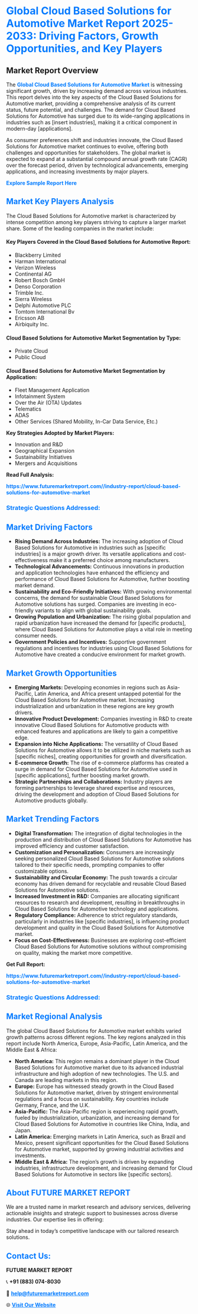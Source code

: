 <h1 style="color: #007BFF;">Global Cloud Based Solutions for Automotive Market Report 2025-2033: Driving Factors, Growth Opportunities, and Key Players</h1>

<section id="overview">
<h2>Market Report Overview</h2>
<p>The <a href="https://www.futuremarketreport.com//industry-report/cloud-based-solutions-for-automotive-market" style="color: #007BFF; text-decoration: none;"><strong>Global Cloud Based Solutions for Automotive Market</strong></a> is witnessing significant growth, driven by increasing demand across various industries. This report delves into the key aspects of the Cloud Based Solutions for Automotive market, providing a comprehensive analysis of its current status, future potential, and challenges. The demand for Cloud Based Solutions for Automotive has surged due to its wide-ranging applications in industries such as [insert industries], making it a critical component in modern-day [applications].</p>
<p>As consumer preferences shift and industries innovate, the Cloud Based Solutions for Automotive market continues to evolve, offering both challenges and opportunities for stakeholders. The global market is expected to expand at a substantial compound annual growth rate (CAGR) over the forecast period, driven by technological advancements, emerging applications, and increasing investments by major players.</p>
</section>

<section id="overview">
<p><a href="https://www.futuremarketreport.com//request-sample/reportId=56982" style="color: #007BFF; text-decoration: none;"><strong>Explore Sample Report Here</strong></a></p>
</section>

<section id="key-players">
<h2 style="color: #007BFF;">Market Key Players Analysis</h2>
<p>The Cloud Based Solutions for Automotive market is characterized by intense competition among key players striving to capture a larger market share. Some of the leading companies in the market include:</p>
<h4>Key Players Covered in the Cloud Based Solutions for Automotive Report:</h4>
<ul><li>Blackberry Limited</li><li>Harman International</li><li>Verizon Wireless</li><li>Continental AG</li><li>Robert Bosch GmbH</li><li>Denso Corporation</li><li>Trimble Inc.</li><li>Sierra Wireless</li><li>Delphi Automotive PLC</li><li>Tomtom International Bv</li><li>Ericsson AB</li><li>Airbiquity Inc.</li></ul>
<h4>Cloud Based Solutions for Automotive Market Segmentation by Type:</h4>
<ul><li>Private Cloud</li><li>Public Cloud</li></ul>

<h4>Cloud Based Solutions for Automotive Market Segmentation by Application:</h4>
<ul><li>Fleet Management Application</li><li>Infotainment System</li><li>Over the Air (OTA) Updates</li><li>Telematics</li><li>ADAS</li><li>Other Services (Shared Mobility, In-Car Data Service, Etc.)</li></ul>
<p><strong>Key Strategies Adopted by Market Players:</strong></p>
<ul>
<li>Innovation and R&D</li>
<li>Geographical Expansion</li>
<li>Sustainability Initiatives</li>
<li>Mergers and Acquisitions</li>
</ul>
</section>

<section>
<p><strong>Read Full Analysis: </strong></p><a href="https://www.futuremarketreport.com//industry-report/cloud-based-solutions-for-automotive-market" style="color: #007BFF; text-decoration: none;"><strong>https://www.futuremarketreport.com//industry-report/cloud-based-solutions-for-automotive-market</strong></a>
<h3 style="color: #007BFF;">Strategic Questions Addressed:</h3>
</section>

<section id="driving-factors">
<h2 style="color: #007BFF;">Market Driving Factors</h2>
<ul>
<li><strong>Rising Demand Across Industries:</strong> The increasing adoption of Cloud Based Solutions for Automotive in industries such as [specific industries] is a major growth driver. Its versatile applications and cost-effectiveness make it a preferred choice among manufacturers.</li>
<li><strong>Technological Advancements:</strong> Continuous innovations in production and application technologies have enhanced the efficiency and performance of Cloud Based Solutions for Automotive, further boosting market demand.</li>
<li><strong>Sustainability and Eco-Friendly Initiatives:</strong> With growing environmental concerns, the demand for sustainable Cloud Based Solutions for Automotive solutions has surged. Companies are investing in eco-friendly variants to align with global sustainability goals.</li>
<li><strong>Growing Population and Urbanization:</strong> The rising global population and rapid urbanization have increased the demand for [specific products], where Cloud Based Solutions for Automotive plays a vital role in meeting consumer needs.</li>
<li><strong>Government Policies and Incentives:</strong> Supportive government regulations and incentives for industries using Cloud Based Solutions for Automotive have created a conducive environment for market growth.</li>
</ul>
</section>

<section id="growth-opportunities">
<h2 style="color: #007BFF;">Market Growth Opportunities</h2>
<ul>
<li><strong>Emerging Markets:</strong> Developing economies in regions such as Asia-Pacific, Latin America, and Africa present untapped potential for the Cloud Based Solutions for Automotive market. Increasing industrialization and urbanization in these regions are key growth drivers.</li>
<li><strong>Innovative Product Development:</strong> Companies investing in R&D to create innovative Cloud Based Solutions for Automotive products with enhanced features and applications are likely to gain a competitive edge.</li>
<li><strong>Expansion into Niche Applications:</strong> The versatility of Cloud Based Solutions for Automotive allows it to be utilized in niche markets such as [specific niches], creating opportunities for growth and diversification.</li>
<li><strong>E-commerce Growth:</strong> The rise of e-commerce platforms has created a surge in demand for Cloud Based Solutions for Automotive used in [specific applications], further boosting market growth.</li>
<li><strong>Strategic Partnerships and Collaborations:</strong> Industry players are forming partnerships to leverage shared expertise and resources, driving the development and adoption of Cloud Based Solutions for Automotive products globally.</li>
</ul>
</section>

<section id="trending-factors">
<h2 style="color: #007BFF;">Market Trending Factors</h2>
<ul>
<li><strong>Digital Transformation:</strong> The integration of digital technologies in the production and distribution of Cloud Based Solutions for Automotive has improved efficiency and customer satisfaction.</li>
<li><strong>Customization and Personalization:</strong> Consumers are increasingly seeking personalized Cloud Based Solutions for Automotive solutions tailored to their specific needs, prompting companies to offer customizable options.</li>
<li><strong>Sustainability and Circular Economy:</strong> The push towards a circular economy has driven demand for recyclable and reusable Cloud Based Solutions for Automotive solutions.</li>
<li><strong>Increased Investment in R&D:</strong> Companies are allocating significant resources to research and development, resulting in breakthroughs in Cloud Based Solutions for Automotive technology and applications.</li>
<li><strong>Regulatory Compliance:</strong> Adherence to strict regulatory standards, particularly in industries like [specific industries], is influencing product development and quality in the Cloud Based Solutions for Automotive market.</li>
<li><strong>Focus on Cost-Effectiveness:</strong> Businesses are exploring cost-efficient Cloud Based Solutions for Automotive solutions without compromising on quality, making the market more competitive.</li>
</ul>
</section>

<section>
<p><strong>Get Full Report: </strong></p><a href="https://www.futuremarketreport.com//industry-report/cloud-based-solutions-for-automotive-market" style="color: #007BFF; text-decoration: none;"><strong>https://www.futuremarketreport.com//industry-report/cloud-based-solutions-for-automotive-market</strong></a>
<h3 style="color: #007BFF;">Strategic Questions Addressed:</h3>
</section>


<section id="regional-analysis">
<h2 style="color: #007BFF;">Market Regional Analysis</h2>
<p>The global Cloud Based Solutions for Automotive market exhibits varied growth patterns across different regions. The key regions analyzed in this report include North America, Europe, Asia-Pacific, Latin America, and the Middle East & Africa:</p>
<ul>
<li><strong>North America:</strong> This region remains a dominant player in the Cloud Based Solutions for Automotive market due to its advanced industrial infrastructure and high adoption of new technologies. The U.S. and Canada are leading markets in this region.</li>
<li><strong>Europe:</strong> Europe has witnessed steady growth in the Cloud Based Solutions for Automotive market, driven by stringent environmental regulations and a focus on sustainability. Key countries include Germany, France, and the U.K.</li>
<li><strong>Asia-Pacific:</strong> The Asia-Pacific region is experiencing rapid growth, fueled by industrialization, urbanization, and increasing demand for Cloud Based Solutions for Automotive in countries like China, India, and Japan.</li>
<li><strong>Latin America:</strong> Emerging markets in Latin America, such as Brazil and Mexico, present significant opportunities for the Cloud Based Solutions for Automotive market, supported by growing industrial activities and investments.</li>
<li><strong>Middle East & Africa:</strong> The region’s growth is driven by expanding industries, infrastructure development, and increasing demand for Cloud Based Solutions for Automotive in sectors like [specific sectors].</li>
</ul>
</section>

<footer>
<h2 style="color: #007BFF;">About FUTURE MARKET REPORT</h2>
<p>We are a trusted name in market research and advisory services, delivering actionable insights and strategic support to businesses across diverse industries. Our expertise lies in offering:</p>

<p>Stay ahead in today’s competitive landscape with our tailored research solutions.</p>

<h2 style="color: #007BFF;">Contact Us:</h2>
<p><strong>FUTURE MARKET REPORT</strong></p>
<p>📞 <strong>+91 (883) 074-8030</strong></p>
<p>📧 <strong><a href="mailto:help@futuremarketreport.com" style="color: #007BFF;">help@futuremarketreport.com</a></strong></p>
<p>🌐 <strong><a href="https://www.futuremarketreport.com/" style="color: #007BFF;">Visit Our Website</a></strong></p>
</footer>